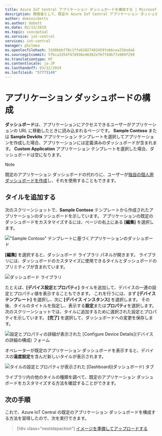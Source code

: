 ```yaml
---
title: Azure IoT Central アプリケーション ダッシュボードを構成する | Microsoft Docs
description: 開発者として、既定の Azure IoT Central アプリケーション ダッシュボードを構成する方法を学習します。
author: dominicbetts
ms.author: dobett
ms.date: 02/13/2019
ms.topic: conceptual
ms.service: iot-central
services: iot-central
manager: philmea
ms.openlocfilehash: 3168bbbf70c1ffeb3827482459febbcea256eda6
ms.sourcegitcommit: 5fbca3354f47d936e46582e76ff49b77a989f299
ms.translationtype: HT
ms.contentlocale: ja-JP
ms.lasthandoff: 03/12/2019
ms.locfileid: "57773148"
---
```

# <a name="configure-the-application-dashboard"></a>アプリケーション ダッシュボードの構成

**ダッシュボード**は、アプリケーションにアクセスできるユーザーがアプリケーションの URL に移動したときに読み込まれるページです。 **Sample Contoso** または **Sample Devkits** アプリケーション テンプレートを選択してアプリケーションを作成した場合、アプリケーションには定義済みのダッシュボードが含まれます。 **Custom Application** アプリケーション テンプレートを選択した場合、ダッシュボードは空になります。

> [!NOTE]
> 既定のアプリケーション ダッシュボードの代わりに、ユーザーが[独自の個人用ダッシュボードを作成](howto-personalize-dashboard.md)し、それを使用することもできます。

## <a name="add-tiles"></a>タイルを追加する

次のスクリーンショットで、**Sample Contoso** テンプレートから作成されたアプリケーションのダッシュボードを示しています。 アプリケーションの既定のダッシュボードをカスタマイズするには、ページの右上にある **[編集]** を選択します。

!["Sample Contoso" テンプレートに基づくアプリケーションのダッシュボード](media/howto-configure-homepage/image1.png)

**[編集]** を選択すると、ダッシュボード ライブラリ パネルが開きます。 ライブラリには、ダッシュボードのカスタマイズに使用できるタイルとダッシュボードのプリミティブが含まれています。

![ダッシュボード ライブラリ](media/howto-configure-homepage/image2.png)

たとえば、**[デバイス設定とプロパティ]** タイルを追加して、デバイスの一連の設定とプロパティ値を表示することもできます。 これを行うには、まず **[デバイス テンプレート]** を選択し、次に **[デバイス インスタンス]** を選択します。 その後、タイルのタイトルを指定し、表示する**設定**または**プロパティ**を選択します。 次のスクリーンショットでは、タイルに追加するために選択された設定とプロパティを示しています。 **[完了]** を選択して、ダッシュボードへの変更を保存します。

![設定とプロパティの詳細が表示された [Configure Device Details]\(デバイスの詳細の構成\) フォーム](media/howto-configure-homepage/image3.png)

オペレーターが既定のアプリケーション ダッシュボードを表示すると、デバイスの**温度設定**を含んだ新しいタイルが表示されます。

![タイルの設定とプロパティが表示された [Dashboard]\(ダッシュボード\) タブ](media/howto-configure-homepage/image4.png)

ライブラリ内の他のタイルの種類を調べて、既定のアプリケーション ダッシュボードをカスタマイズする方法を確認することができます。

## <a name="next-steps"></a>次の手順

これで、Azure IoT Central の既定のアプリケーション ダッシュボードを構成する方法を習得したので、次を実行できます。

> [!div class="nextstepaction"]
> [イメージを準備してアップロードする](howto-prepare-images.md)
